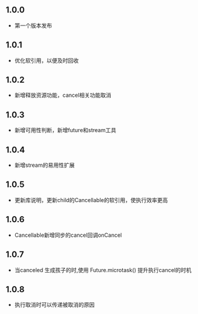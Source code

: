 ## 1.0.0

* 第一个版本发布

## 1.0.1

* 优化软引用，以便及时回收

## 1.0.2

* 新增释放资源功能，cancel相关功能取消

## 1.0.3

* 新增可用性判断，新增future和stream工具

## 1.0.4

* 新增stream的易用性扩展

## 1.0.5

* 更新库说明，更新child的Cancellable的软引用，使执行效率更高

## 1.0.6

* Cancellable新增同步的cancel回调onCancel

## 1.0.7

* 当canceled 生成孩子的时,使用 Future.microtask() 提升执行cancel的时机

## 1.0.8

* 执行取消时可以传递被取消的原因
